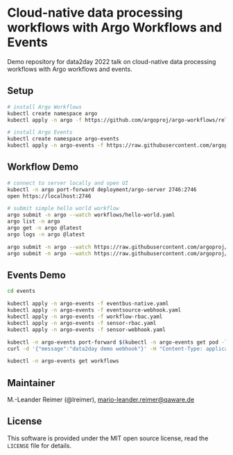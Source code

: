 # Cloud-native data processing workflows with Argo Workflows and Events

Demo repository for data2day 2022 talk on cloud-native data processing workflows with Argo workflows and events.

## Setup

```bash
# install Argo Workflows
kubectl create namespace argo
kubectl apply -n argo -f https://github.com/argoproj/argo-workflows/releases/download/v3.3.9/install.yaml

# install Argo Events
kubectl create namespace argo-events
kubectl apply -n argo-events -f https://raw.githubusercontent.com/argoproj/argo-events/v1.7.2/manifests/namespace-install.yaml
```

## Workflow Demo

```bash
# connect to server locally and open UI
kubectl -n argo port-forward deployment/argo-server 2746:2746
open https://localhost:2746

# submit simple hello world workflow
argo submit -n argo --watch workflows/hello-world.yaml
argo list -n argo
argo get -n argo @latest    
argo logs -n argo @latest

argo submit -n argo --watch https://raw.githubusercontent.com/argoproj/argo-workflows/master/examples/dag-diamond-steps.yaml
argo submit -n argo --watch https://raw.githubusercontent.com/argoproj/argo-workflows/master/examples/dag-diamond.yaml
```

## Events Demo

```bash
cd events

kubectl apply -n argo-events -f eventbus-native.yaml
kubectl apply -n argo-events -f eventsource-webhook.yaml
kubectl apply -n argo-events -f workflow-rbac.yaml
kubectl apply -n argo-events -f sensor-rbac.yaml
kubectl apply -n argo-events -f sensor-webhook.yaml

kubectl -n argo-events port-forward $(kubectl -n argo-events get pod -l eventsource-name=webhook -o name) 12000:12000
curl -d '{"message":"data2day demo webhook"}' -H "Content-Type: application/json" -X POST http://localhost:12000/example

kubectl -n argo-events get workflows
```

## Maintainer

M.-Leander Reimer (@lreimer), <mario-leander.reimer@qaware.de>

## License

This software is provided under the MIT open source license, read the `LICENSE`
file for details.

